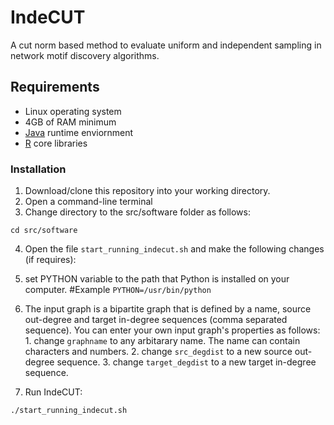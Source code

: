 # IndeCUT
A cut norm based method to evaluate uniform and independent sampling in network motif discovery algorithms.

## Requirements
+ Linux operating system
+ 4GB of RAM minimum
+ [Java](https://java.com/en/download/) runtime enviornment 
+ [R](www.r-project.org) core libraries

### Installation
1. Download/clone this repository into your working directory. 
2. Open a command-line terminal
3. Change directory to the src/software folder as follows:

  ```
  cd src/software
  ```
  
4. Open the file `start_running_indecut.sh` and make the following changes (if requires):
  1. set PYTHON variable to the path that Python is installed on your computer.
    #Example
    ```
    PYTHON=/usr/bin/python
    ```
    
  2. The input graph is a bipartite graph that is defined by a name, source out-degree and target in-degree sequences (comma separated sequence). You can enter your own input graph's properties as follows: 
    1. change `graphname` to any arbitarary name. The name can contain characters and numbers. 
    2. change `src_degdist` to a new source out-degree sequence. 
    3. change `target_degdist` to a new target in-degree sequence.

5. Run IndeCUT:
  ```
  ./start_running_indecut.sh
  ```


